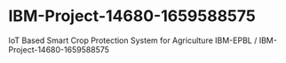 # IBM-Project-14680-1659588575
IoT Based Smart Crop Protection System for Agriculture
IBM-EPBL
/
IBM-Project-14680-1659588575
